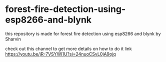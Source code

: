 # forest-fire-detection-using-esp8266-and-blynk
this  repository is made for forest fire detection using esp8266 and blynk by Sharvin 

check out this channel to get more details on how to do it 
link https://youtu.be/jR-7VSYWl1U?si=24nuoCSvL0jA9ojq
